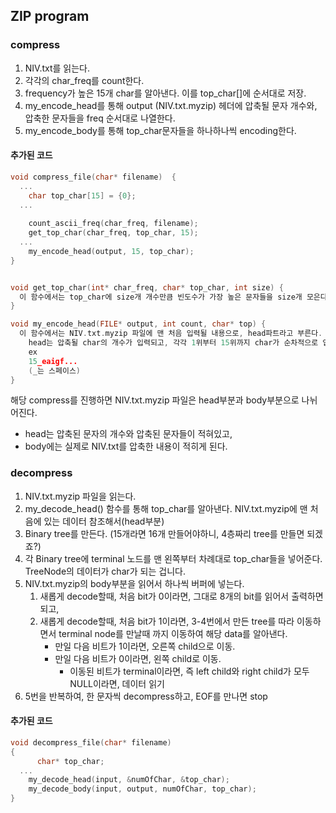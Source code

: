 ## ZIP program

### compress

1. NIV.txt를 읽는다.
2. 각각의 char_freq를 count한다.
3. frequency가 높은 15개 char를 알아낸다.
   이를 top_char[]에 순서대로 저장.
4. my_encode_head를 통해 output (NIV.txt.myzip) 헤더에
   압축될 문자 개수와, 압축한 문자들을 freq 순서대로 나열한다.
5. my_encode_body를 통해
   top_char문자들을 하나하나씩 encoding한다.

#### 추가된 코드

```c
void compress_file(char* filename)  {
  ...
    char top_char[15] = {0};
  ...
    
    count_ascii_freq(char_freq, filename);
  	get_top_char(char_freq, top_char, 15);
  ...
   	my_encode_head(output, 15, top_char);
}


void get_top_char(int* char_freq, char* top_char, int size) {
  이 함수에서는 top_char에 size개 개수만큼 빈도수가 가장 높은 문자들을 size개 모은다.
}

void my_encode_head(FILE* output, int count, char* top) {
  이 함수에서는 NIV.txt.myzip 파일에 맨 처음 입력될 내용으로, head파트라고 부른다.
    head는 압축될 char의 개수가 입력되고, 각각 1위부터 15위까지 char가 순차적으로 입력된다.
    ex
    15_eaigf...
    (_는 스페이스)
}
```

해당 compress를 진행하면 NIV.txt.myzip 파일은 head부분과 body부분으로 나뉘어진다.

- head는 압축된 문자의 개수와 압축된 문자들이 적혀있고,
- body에는 실제로 NIV.txt를 압축한 내용이 적히게 된다.



### decompress

1. NIV.txt.myzip 파일을 읽는다.
2. my_decode_head() 함수를 통해 top_char를 알아낸다.
   NIV.txt.myzip에 맨 처음에 있는 데이터 참조해서(head부분)
3. Binary tree를 만든다. (15개라면 16개 만들어야하니, 4층짜리 tree를 만들면 되겠죠?)
4. 각 Binary tree에 terminal 노드를 맨 왼쪽부터 차례대로 top_char들을 넣어준다.
   TreeNode의 데이터가 char가 되는 겁니다.
5. NIV.txt.myzip의 body부분을 읽어서 하나씩 버퍼에 넣는다.
   1. 새롭게 decode할때, 처음 bit가 0이라면, 그대로 8개의 bit를 읽어서 출력하면 되고,
   2. 새롭게 decode할때, 처음 bit가 1이라면, 3-4번에서 만든 tree를 따라 이동하면서 terminal node를 만날때 까지 이동하여 해당 data를 알아낸다.
      - 만일 다음 비트가 1이라면, 오른쪽 child으로 이동.
      - 만일 다음 비트가 0이라면, 왼쪽 child로 이동.
        - 이동된 비트가 terminal이라면, 즉 left child와 right child가 모두 NULL이라면, 데이터 읽기
6. 5번을 반복하여, 한 문자씩 decompress하고, EOF를 만나면 stop

#### 추가된 코드

```c
void decompress_file(char* filename) 
{
	  char* top_char;
  ...
    my_decode_head(input, &numOfChar, &top_char);
  	my_decode_body(input, output, numOfChar, top_char);
}
```

